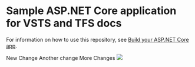 # Sample ASP.NET Core application for VSTS and TFS docs

For information on how to use this repository, see [Build your ASP.NET Core app](https://docs.microsoft.com/en-us/vsts/build-release/apps/aspnet/build-aspnet-core).

New Change
Another change
More Changes
[<img src="https://interwebit.visualstudio.com/_apis/public/build/definitions/a240d3a8-ffa6-4b47-b498-354aeaa18ebf/15/badge"/>](https://interwebit.visualstudio.com/MyFirstProject/_build/index?definitionId={id})
